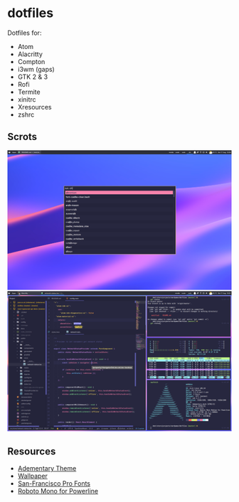 # dotfiles

Dotfiles for:

-   Atom
-   Alacritty
-   Compton
-   i3wm (gaps)
-   GTK 2 & 3
-   Rofi
-   Termite
-   xinitrc
-   Xresources
-   zshrc

## Scrots
![Rofi](scrot-rofi.png)
![Atom, Termite htop, neofetch](scrot.png)

## Resources
-   [Adementary Theme](<https://github.com/hrdwrrsk/adementary-theme>)
-   [Wallpaper](<https://dribbble.com/shots/3847300-Accidental-Wallpaper/attachments/871699>)
-   [San-Francisco Pro Fonts](<https://github.com/sahibjotsaggu/San-Francisco-Pro-Fonts>)
-   [Roboto Mono for Powerline](<https://github.com/powerline/fonts/tree/master/RobotoMono>)
